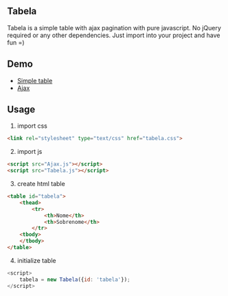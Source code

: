 ## Tabela
Tabela is a simple table with ajax pagination with pure javascript. No jQuery required or any other dependencies. Just import into your project and have fun =)

## Demo
- [Simple table](https://philipebarra.github.io/tabela/examples/example1/)
- [Ajax](https://philipebarra.github.io/tabela/examples/example2/)
 
## Usage

1. import css
```html
<link rel="stylesheet" type="text/css" href="tabela.css">
```
2. import js
```html
<script src="Ajax.js"></script>
<script src="Tabela.js"></script>
```

3. create html table
```html
<table id="tabela">
    <thead>
        <tr>
            <th>Nome</th>
            <th>Sobrenome</th>
        </tr>
    <tbody>
    </tbody>
</table>
```
4. initialize table
```javascript
<script>
    tabela = new Tabela({id: 'tabela'});
</script>
```